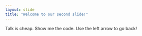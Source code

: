 ```yaml
---
layout: slide
title: "Welcome to our second slide!"
---
```

Talk is cheap. Show me the code. 
Use the left arrow to go back!
